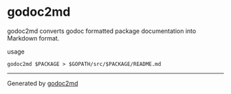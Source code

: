 
	
# godoc2md
		
		
godoc2md converts godoc formatted package documentation into Markdown format.


usage


	godoc2md $PACKAGE > $GOPATH/src/$PACKAGE/README.md


	





- - -
Generated by [godoc2md](http://godoc.org/github.com/davecheney/godoc2md)